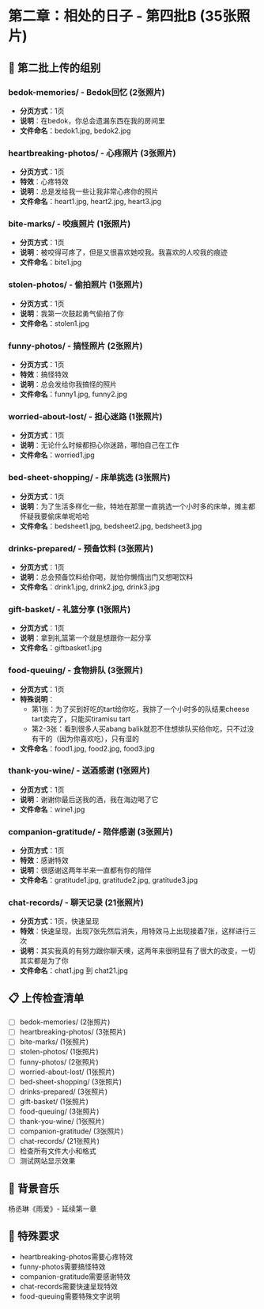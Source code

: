 # 第二章：相处的日子 - 第四批B (35张照片)

## 📁 第二批上传的组别

### bedok-memories/ - Bedok回忆 (2张照片)
- **分页方式**：1页
- **说明**：在bedok，你总会遗漏东西在我的房间里
- **文件命名**：bedok1.jpg, bedok2.jpg

### heartbreaking-photos/ - 心疼照片 (3张照片)
- **分页方式**：1页
- **特效**：心疼特效
- **说明**：总是发给我一些让我非常心疼你的照片
- **文件命名**：heart1.jpg, heart2.jpg, heart3.jpg

### bite-marks/ - 咬痕照片 (1张照片)
- **分页方式**：1页
- **说明**：被咬得可疼了，但是又很喜欢她咬我。我喜欢的人咬我的痕迹
- **文件命名**：bite1.jpg

### stolen-photos/ - 偷拍照片 (1张照片)
- **分页方式**：1页
- **说明**：我第一次鼓起勇气偷拍了你
- **文件命名**：stolen1.jpg

### funny-photos/ - 搞怪照片 (2张照片)
- **分页方式**：1页
- **特效**：搞怪特效
- **说明**：总会发给你我搞怪的照片
- **文件命名**：funny1.jpg, funny2.jpg

### worried-about-lost/ - 担心迷路 (1张照片)
- **分页方式**：1页
- **说明**：无论什么时候都担心你迷路，哪怕自己在工作
- **文件命名**：worried1.jpg

### bed-sheet-shopping/ - 床单挑选 (3张照片)
- **分页方式**：1页
- **说明**：为了生活多样化一些，特地在那里一直挑选一个小时多的床单，摊主都怀疑我要偷床单呢哈哈
- **文件命名**：bedsheet1.jpg, bedsheet2.jpg, bedsheet3.jpg

### drinks-prepared/ - 预备饮料 (3张照片)
- **分页方式**：1页
- **说明**：总会预备饮料给你喝，就怕你懒惰出门又想喝饮料
- **文件命名**：drink1.jpg, drink2.jpg, drink3.jpg

### gift-basket/ - 礼篮分享 (1张照片)
- **分页方式**：1页
- **说明**：拿到礼篮第一个就是想跟你一起分享
- **文件命名**：giftbasket1.jpg

### food-queuing/ - 食物排队 (3张照片)
- **分页方式**：1页
- **特殊说明**：
  - 第1张：为了买到好吃的tart给你吃，我排了一个小时多的队结果cheese tart卖完了，只能买tiramisu tart
  - 第2-3张：看到很多人买abang balik就忍不住想排队买给你吃，只不过没有干的（因为你喜欢吃），只有湿的
- **文件命名**：food1.jpg, food2.jpg, food3.jpg

### thank-you-wine/ - 送酒感谢 (1张照片)
- **分页方式**：1页
- **说明**：谢谢你最后送我的酒，我在海边喝了它
- **文件命名**：wine1.jpg

### companion-gratitude/ - 陪伴感谢 (3张照片)
- **分页方式**：1页
- **特效**：感谢特效
- **说明**：很感谢这两年半来一直都有你的陪伴
- **文件命名**：gratitude1.jpg, gratitude2.jpg, gratitude3.jpg

### chat-records/ - 聊天记录 (21张照片)
- **分页方式**：1页，快速呈现
- **特效**：快速呈现，出现7张先然后消失，用特效马上出现接着7张，这样进行三次
- **说明**：其实我真的有努力跟你聊天噢，这两年来很明显有了很大的改变，一切其实都是为了你
- **文件命名**：chat1.jpg 到 chat21.jpg

## 📋 上传检查清单
- [ ] bedok-memories/ (2张照片)
- [ ] heartbreaking-photos/ (3张照片)
- [ ] bite-marks/ (1张照片)
- [ ] stolen-photos/ (1张照片)
- [ ] funny-photos/ (2张照片)
- [ ] worried-about-lost/ (1张照片)
- [ ] bed-sheet-shopping/ (3张照片)
- [ ] drinks-prepared/ (3张照片)
- [ ] gift-basket/ (1张照片)
- [ ] food-queuing/ (3张照片)
- [ ] thank-you-wine/ (1张照片)
- [ ] companion-gratitude/ (3张照片)
- [ ] chat-records/ (21张照片)
- [ ] 检查所有文件大小和格式
- [ ] 测试网站显示效果

## 🎵 背景音乐
杨丞琳《雨爱》- 延续第一章

## 📝 特殊要求
- heartbreaking-photos需要心疼特效
- funny-photos需要搞怪特效
- companion-gratitude需要感谢特效
- chat-records需要快速呈现特效
- food-queuing需要特殊文字说明